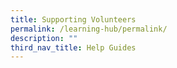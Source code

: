 ```yaml
---
title: Supporting Volunteers
permalink: /learning-hub/permalink/
description: ""
third_nav_title: Help Guides
---
```

